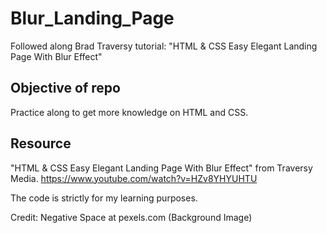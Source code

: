 # Blur_Landing_Page

Followed along Brad Traversy tutorial: "HTML & CSS Easy Elegant Landing Page With Blur Effect"

## Objective of repo

Practice along to get more knowledge on HTML and CSS.

## Resource

"HTML & CSS Easy Elegant Landing Page With Blur Effect" from Traversy Media. https://www.youtube.com/watch?v=HZv8YHYUHTU

The code is strictly for my learning purposes.

Credit: Negative Space at pexels.com (Background Image)
